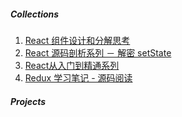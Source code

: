 ##### Collections

1. [React 组件设计和分解思考](https://segmentfault.com/a/1190000009952681)
2. [React 源码剖析系列 － 解密 setState](https://zhuanlan.zhihu.com/p/20328570)
3. [React从入门到精通系列](https://segmentfault.com/a/1190000007790578)
4. [Redux 学习笔记 - 源码阅读](https://juejin.im/post/59754b63f265da6c2b76c0c9)

##### Projects

